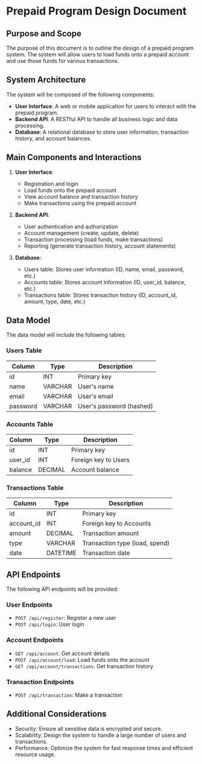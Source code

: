 # Prepaid Program Design Document

## Purpose and Scope
The purpose of this document is to outline the design of a prepaid program system. The system will allow users to load funds onto a prepaid account and use those funds for various transactions.

## System Architecture
The system will be composed of the following components:
- **User Interface**: A web or mobile application for users to interact with the prepaid program.
- **Backend API**: A RESTful API to handle all business logic and data processing.
- **Database**: A relational database to store user information, transaction history, and account balances.

## Main Components and Interactions
1. **User Interface**:
   - Registration and login
   - Load funds onto the prepaid account
   - View account balance and transaction history
   - Make transactions using the prepaid account

2. **Backend API**:
   - User authentication and authorization
   - Account management (create, update, delete)
   - Transaction processing (load funds, make transactions)
   - Reporting (generate transaction history, account statements)

3. **Database**:
   - Users table: Stores user information (ID, name, email, password, etc.)
   - Accounts table: Stores account information (ID, user_id, balance, etc.)
   - Transactions table: Stores transaction history (ID, account_id, amount, type, date, etc.)

## Data Model
The data model will include the following tables:

### Users Table
| Column   | Type    | Description           |
|----------|---------|-----------------------|
| id       | INT     | Primary key           |
| name     | VARCHAR | User's name           |
| email    | VARCHAR | User's email          |
| password | VARCHAR | User's password (hashed) |

### Accounts Table
| Column   | Type    | Description           |
|----------|---------|-----------------------|
| id       | INT     | Primary key           |
| user_id  | INT     | Foreign key to Users  |
| balance  | DECIMAL | Account balance       |

### Transactions Table
| Column      | Type    | Description           |
|-------------|---------|-----------------------|
| id          | INT     | Primary key           |
| account_id  | INT     | Foreign key to Accounts |
| amount      | DECIMAL | Transaction amount    |
| type        | VARCHAR | Transaction type (load, spend) |
| date        | DATETIME| Transaction date      |

## API Endpoints
The following API endpoints will be provided:

### User Endpoints
- `POST /api/register`: Register a new user
- `POST /api/login`: User login

### Account Endpoints
- `GET /api/account`: Get account details
- `POST /api/account/load`: Load funds onto the account
- `GET /api/account/transactions`: Get transaction history

### Transaction Endpoints
- `POST /api/transaction`: Make a transaction

## Additional Considerations
- Security: Ensure all sensitive data is encrypted and secure.
- Scalability: Design the system to handle a large number of users and transactions.
- Performance: Optimize the system for fast response times and efficient resource usage.
